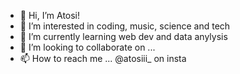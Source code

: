 - 👋 Hi, I’m Atosi!
- 👀 I’m interested in coding, music, science and tech
- 🌱 I’m currently learning web dev and data anylysis
- 💞️ I’m looking to collaborate on ...
- 📫 How to reach me ... @atosiii_ on insta

<!---
atosiroy/atosiroy is a ✨ special ✨ repository because its `README.md` (this file) appears on your GitHub profile.
You can click the Preview link to take a look at your changes.
--->
